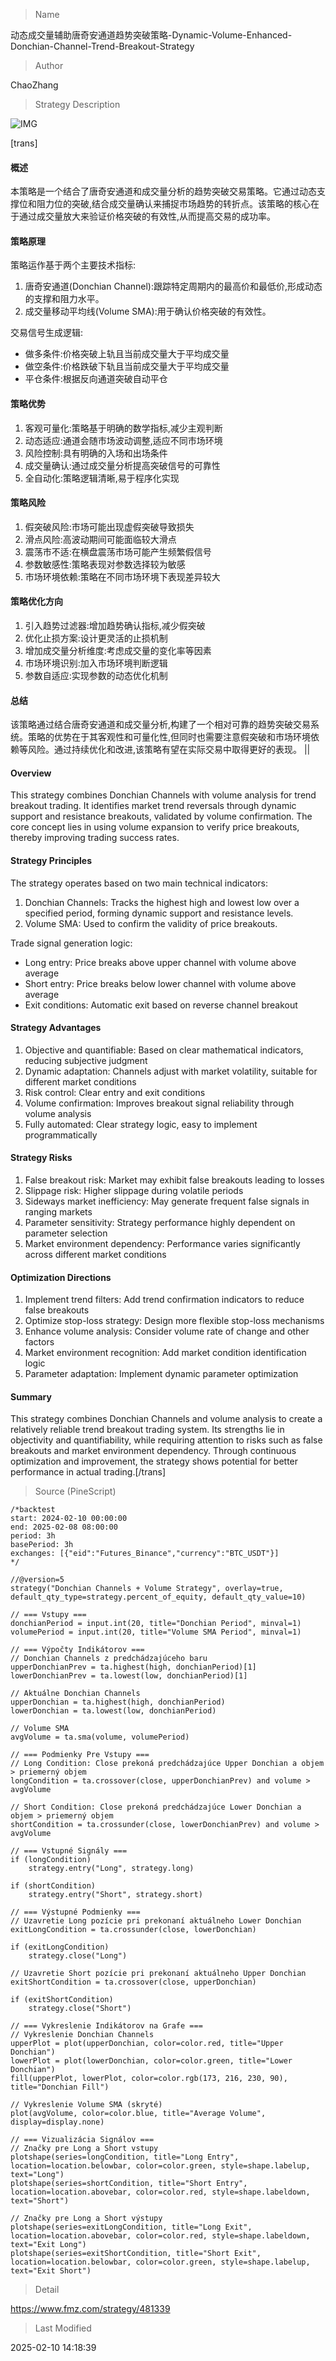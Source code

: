 
> Name

动态成交量辅助唐奇安通道趋势突破策略-Dynamic-Volume-Enhanced-Donchian-Channel-Trend-Breakout-Strategy

> Author

ChaoZhang

> Strategy Description

![IMG](https://www.fmz.com/upload/asset/dd2affebc48b49678b.png)

[trans]
#### 概述
本策略是一个结合了唐奇安通道和成交量分析的趋势突破交易策略。它通过动态支撑位和阻力位的突破,结合成交量确认来捕捉市场趋势的转折点。该策略的核心在于通过成交量放大来验证价格突破的有效性,从而提高交易的成功率。

#### 策略原理
策略运作基于两个主要技术指标:
1. 唐奇安通道(Donchian Channel):跟踪特定周期内的最高价和最低价,形成动态的支撑和阻力水平。
2. 成交量移动平均线(Volume SMA):用于确认价格突破的有效性。

交易信号生成逻辑:
- 做多条件:价格突破上轨且当前成交量大于平均成交量
- 做空条件:价格跌破下轨且当前成交量大于平均成交量
- 平仓条件:根据反向通道突破自动平仓

#### 策略优势
1. 客观可量化:策略基于明确的数学指标,减少主观判断
2. 动态适应:通道会随市场波动调整,适应不同市场环境
3. 风险控制:具有明确的入场和出场条件
4. 成交量确认:通过成交量分析提高突破信号的可靠性
5. 全自动化:策略逻辑清晰,易于程序化实现

#### 策略风险
1. 假突破风险:市场可能出现虚假突破导致损失
2. 滑点风险:高波动期间可能面临较大滑点
3. 震荡市不适:在横盘震荡市场可能产生频繁假信号
4. 参数敏感性:策略表现对参数选择较为敏感
5. 市场环境依赖:策略在不同市场环境下表现差异较大

#### 策略优化方向
1. 引入趋势过滤器:增加趋势确认指标,减少假突破
2. 优化止损方案:设计更灵活的止损机制
3. 增加成交量分析维度:考虑成交量的变化率等因素
4. 市场环境识别:加入市场环境判断逻辑
5. 参数自适应:实现参数的动态优化机制

#### 总结
该策略通过结合唐奇安通道和成交量分析,构建了一个相对可靠的趋势突破交易系统。策略的优势在于其客观性和可量化性,但同时也需要注意假突破和市场环境依赖等风险。通过持续优化和改进,该策略有望在实际交易中取得更好的表现。 || 

#### Overview
This strategy combines Donchian Channels with volume analysis for trend breakout trading. It identifies market trend reversals through dynamic support and resistance breakouts, validated by volume confirmation. The core concept lies in using volume expansion to verify price breakouts, thereby improving trading success rates.

#### Strategy Principles
The strategy operates based on two main technical indicators:
1. Donchian Channels: Tracks the highest high and lowest low over a specified period, forming dynamic support and resistance levels.
2. Volume SMA: Used to confirm the validity of price breakouts.

Trade signal generation logic:
- Long entry: Price breaks above upper channel with volume above average
- Short entry: Price breaks below lower channel with volume above average
- Exit conditions: Automatic exit based on reverse channel breakout

#### Strategy Advantages
1. Objective and quantifiable: Based on clear mathematical indicators, reducing subjective judgment
2. Dynamic adaptation: Channels adjust with market volatility, suitable for different market conditions
3. Risk control: Clear entry and exit conditions
4. Volume confirmation: Improves breakout signal reliability through volume analysis
5. Fully automated: Clear strategy logic, easy to implement programmatically

#### Strategy Risks
1. False breakout risk: Market may exhibit false breakouts leading to losses
2. Slippage risk: Higher slippage during volatile periods
3. Sideways market inefficiency: May generate frequent false signals in ranging markets
4. Parameter sensitivity: Strategy performance highly dependent on parameter selection
5. Market environment dependency: Performance varies significantly across different market conditions

#### Optimization Directions
1. Implement trend filters: Add trend confirmation indicators to reduce false breakouts
2. Optimize stop-loss strategy: Design more flexible stop-loss mechanisms
3. Enhance volume analysis: Consider volume rate of change and other factors
4. Market environment recognition: Add market condition identification logic
5. Parameter adaptation: Implement dynamic parameter optimization

#### Summary
This strategy combines Donchian Channels and volume analysis to create a relatively reliable trend breakout trading system. Its strengths lie in objectivity and quantifiability, while requiring attention to risks such as false breakouts and market environment dependency. Through continuous optimization and improvement, the strategy shows potential for better performance in actual trading.[/trans]



> Source (PineScript)

``` pinescript
/*backtest
start: 2024-02-10 00:00:00
end: 2025-02-08 08:00:00
period: 3h
basePeriod: 3h
exchanges: [{"eid":"Futures_Binance","currency":"BTC_USDT"}]
*/

//@version=5
strategy("Donchian Channels + Volume Strategy", overlay=true, default_qty_type=strategy.percent_of_equity, default_qty_value=10)

// === Vstupy ===
donchianPeriod = input.int(20, title="Donchian Period", minval=1)
volumePeriod = input.int(20, title="Volume SMA Period", minval=1)

// === Výpočty Indikátorov ===
// Donchian Channels z predchádzajúceho baru
upperDonchianPrev = ta.highest(high, donchianPeriod)[1]
lowerDonchianPrev = ta.lowest(low, donchianPeriod)[1]

// Aktuálne Donchian Channels
upperDonchian = ta.highest(high, donchianPeriod)
lowerDonchian = ta.lowest(low, donchianPeriod)

// Volume SMA
avgVolume = ta.sma(volume, volumePeriod)

// === Podmienky Pre Vstupy ===
// Long Condition: Close prekoná predchádzajúce Upper Donchian a objem > priemerný objem
longCondition = ta.crossover(close, upperDonchianPrev) and volume > avgVolume

// Short Condition: Close prekoná predchádzajúce Lower Donchian a objem > priemerný objem
shortCondition = ta.crossunder(close, lowerDonchianPrev) and volume > avgVolume

// === Vstupné Signály ===
if (longCondition)
    strategy.entry("Long", strategy.long)

if (shortCondition)
    strategy.entry("Short", strategy.short)

// === Výstupné Podmienky ===
// Uzavretie Long pozície pri prekonaní aktuálneho Lower Donchian
exitLongCondition = ta.crossunder(close, lowerDonchian)

if (exitLongCondition)
    strategy.close("Long")

// Uzavretie Short pozície pri prekonaní aktuálneho Upper Donchian
exitShortCondition = ta.crossover(close, upperDonchian)

if (exitShortCondition)
    strategy.close("Short")

// === Vykreslenie Indikátorov na Grafe ===
// Vykreslenie Donchian Channels
upperPlot = plot(upperDonchian, color=color.red, title="Upper Donchian")
lowerPlot = plot(lowerDonchian, color=color.green, title="Lower Donchian")
fill(upperPlot, lowerPlot, color=color.rgb(173, 216, 230, 90), title="Donchian Fill")

// Vykreslenie Volume SMA (skryté)
plot(avgVolume, color=color.blue, title="Average Volume", display=display.none)

// === Vizualizácia Signálov ===
// Značky pre Long a Short vstupy
plotshape(series=longCondition, title="Long Entry", location=location.belowbar, color=color.green, style=shape.labelup, text="Long")
plotshape(series=shortCondition, title="Short Entry", location=location.abovebar, color=color.red, style=shape.labeldown, text="Short")

// Značky pre Long a Short výstupy
plotshape(series=exitLongCondition, title="Long Exit", location=location.abovebar, color=color.red, style=shape.labeldown, text="Exit Long")
plotshape(series=exitShortCondition, title="Short Exit", location=location.belowbar, color=color.green, style=shape.labelup, text="Exit Short")

```

> Detail

https://www.fmz.com/strategy/481339

> Last Modified

2025-02-10 14:18:39
